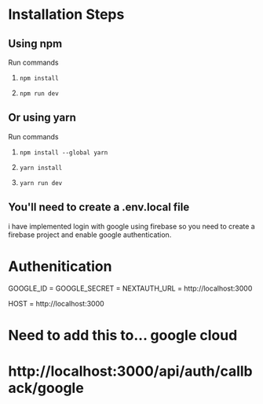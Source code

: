 # Installation Steps



## Using npm

Run commands

1) ```npm install```


2) ```npm run dev```


## Or using yarn

Run commands 

1) ```npm install --global yarn```

2) ```yarn install```

3) ```yarn run dev```

You'll need to create a .env.local file
-----------------------------------------
i have implemented login with google using firebase so you need to create a firebase project and enable google authentication.
# Authenitication
GOOGLE_ID = 
GOOGLE_SECRET = 
NEXTAUTH_URL = http://localhost:3000

HOST = http://localhost:3000

# Need to add this to... google cloud
# http://localhost:3000/api/auth/callback/google
